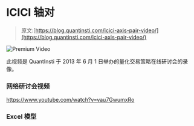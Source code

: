 # ICICI 轴对

> 原文:[https://blog.quantinsti.com/icici-axis-pair-video/](https://blog.quantinsti.com/icici-axis-pair-video/)

![Premium Video](../Images/b3b30b24b32bff60e6ae7f48b87b8c98.png)

此视频是 QuantInsti 于 2013 年 6 月 1 日举办的量化交易策略在线研讨会的录像。

### 网络研讨会视频

https://www.youtube.com/watch?v=vau7GwumxRo

### Excel 模型